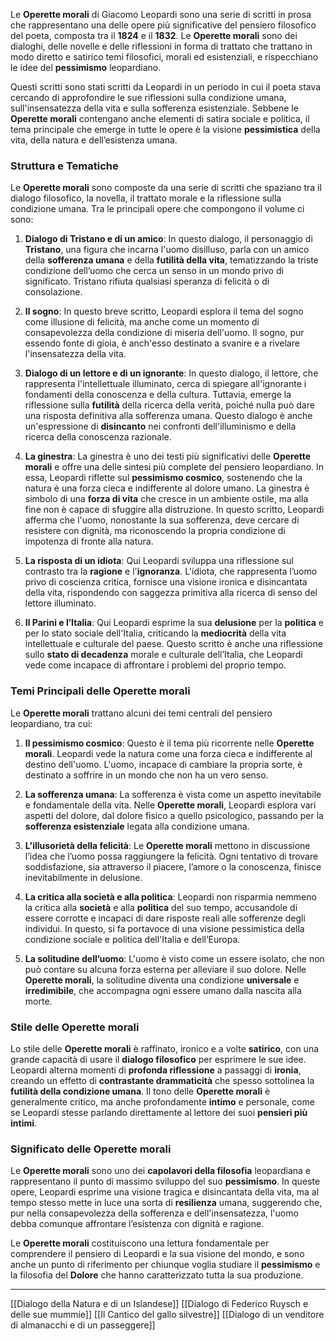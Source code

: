 Le **Operette morali** di Giacomo Leopardi sono una serie di scritti in prosa che rappresentano una delle opere più significative del pensiero filosofico del poeta, composta tra il **1824** e il **1832**. Le **Operette morali** sono dei dialoghi, delle novelle e delle riflessioni in forma di trattato che trattano in modo diretto e satirico temi filosofici, morali ed esistenziali, e rispecchiano le idee del **pessimismo** leopardiano.

Questi scritti sono stati scritti da Leopardi in un periodo in cui il poeta stava cercando di approfondire le sue riflessioni sulla condizione umana, sull'insensatezza della vita e sulla sofferenza esistenziale. Sebbene le **Operette morali** contengano anche elementi di satira sociale e politica, il tema principale che emerge in tutte le opere è la visione **pessimistica** della vita, della natura e dell’esistenza umana.

### **Struttura e Tematiche**

Le **Operette morali** sono composte da una serie di scritti che spaziano tra il dialogo filosofico, la novella, il trattato morale e la riflessione sulla condizione umana. Tra le principali opere che compongono il volume ci sono:

1. **Dialogo di Tristano e di un amico**: In questo dialogo, il personaggio di **Tristano**, una figura che incarna l'uomo disilluso, parla con un amico della **sofferenza umana** e della **futilità della vita**, tematizzando la triste condizione dell’uomo che cerca un senso in un mondo privo di significato. Tristano rifiuta qualsiasi speranza di felicità o di consolazione.
    
2. **Il sogno**: In questo breve scritto, Leopardi esplora il tema del sogno come illusione di felicità, ma anche come un momento di consapevolezza della condizione di miseria dell'uomo. Il sogno, pur essendo fonte di gioia, è anch'esso destinato a svanire e a rivelare l'insensatezza della vita.
    
3. **Dialogo di un lettore e di un ignorante**: In questo dialogo, il lettore, che rappresenta l'intellettuale illuminato, cerca di spiegare all'ignorante i fondamenti della conoscenza e della cultura. Tuttavia, emerge la riflessione sulla **futilità** della ricerca della verità, poiché nulla può dare una risposta definitiva alla sofferenza umana. Questo dialogo è anche un'espressione di **disincanto** nei confronti dell'illuminismo e della ricerca della conoscenza razionale.
    
4. **La ginestra**: La ginestra è uno dei testi più significativi delle **Operette morali** e offre una delle sintesi più complete del pensiero leopardiano. In essa, Leopardi riflette sul **pessimismo cosmico**, sostenendo che la natura è una forza cieca e indifferente al dolore umano. La ginestra è simbolo di una **forza di vita** che cresce in un ambiente ostile, ma alla fine non è capace di sfuggire alla distruzione. In questo scritto, Leopardi afferma che l'uomo, nonostante la sua sofferenza, deve cercare di resistere con dignità, ma riconoscendo la propria condizione di impotenza di fronte alla natura.
    
5. **La risposta di un idiota**: Qui Leopardi sviluppa una riflessione sul contrasto tra la **ragione** e l'**ignoranza**. L'idiota, che rappresenta l’uomo privo di coscienza critica, fornisce una visione ironica e disincantata della vita, rispondendo con saggezza primitiva alla ricerca di senso del lettore illuminato.
    
6. **Il Parini e l’Italia**: Qui Leopardi esprime la sua **delusione** per la **politica** e per lo stato sociale dell'Italia, criticando la **mediocrità** della vita intellettuale e culturale del paese. Questo scritto è anche una riflessione sullo **stato di decadenza** morale e culturale dell’Italia, che Leopardi vede come incapace di affrontare i problemi del proprio tempo.
    

### **Temi Principali delle Operette morali**

Le **Operette morali** trattano alcuni dei temi centrali del pensiero leopardiano, tra cui:

1. **Il pessimismo cosmico**: Questo è il tema più ricorrente nelle **Operette morali**. Leopardi vede la natura come una forza cieca e indifferente al destino dell'uomo. L'uomo, incapace di cambiare la propria sorte, è destinato a soffrire in un mondo che non ha un vero senso.
    
2. **La sofferenza umana**: La sofferenza è vista come un aspetto inevitabile e fondamentale della vita. Nelle **Operette morali**, Leopardi esplora vari aspetti del dolore, dal dolore fisico a quello psicologico, passando per la **sofferenza esistenziale** legata alla condizione umana.
    
3. **L'illusorietà della felicità**: Le **Operette morali** mettono in discussione l’idea che l’uomo possa raggiungere la felicità. Ogni tentativo di trovare soddisfazione, sia attraverso il piacere, l’amore o la conoscenza, finisce inevitabilmente in delusione.
    
4. **La critica alla società e alla politica**: Leopardi non risparmia nemmeno la critica alla **società** e alla **politica** del suo tempo, accusandole di essere corrotte e incapaci di dare risposte reali alle sofferenze degli individui. In questo, si fa portavoce di una visione pessimistica della condizione sociale e politica dell'Italia e dell’Europa.
    
5. **La solitudine dell’uomo**: L'uomo è visto come un essere isolato, che non può contare su alcuna forza esterna per alleviare il suo dolore. Nelle **Operette morali**, la solitudine diventa una condizione **universale** e **irredimibile**, che accompagna ogni essere umano dalla nascita alla morte.
    

### **Stile delle Operette morali**

Lo stile delle **Operette morali** è raffinato, ironico e a volte **satirico**, con una grande capacità di usare il **dialogo filosofico** per esprimere le sue idee. Leopardi alterna momenti di **profonda riflessione** a passaggi di **ironia**, creando un effetto di **contrastante drammaticità** che spesso sottolinea la **futilità della condizione umana**. Il tono delle **Operette morali** è generalmente critico, ma anche profondamente **intimo** e personale, come se Leopardi stesse parlando direttamente al lettore dei suoi **pensieri più intimi**.

### **Significato delle Operette morali**

Le **Operette morali** sono uno dei **capolavori della filosofia** leopardiana e rappresentano il punto di massimo sviluppo del suo **pessimismo**. In queste opere, Leopardi esprime una visione tragica e disincantata della vita, ma al tempo stesso mette in luce una sorta di **resilienza** umana, suggerendo che, pur nella consapevolezza della sofferenza e dell'insensatezza, l'uomo debba comunque affrontare l’esistenza con dignità e ragione.

Le **Operette morali** costituiscono una lettura fondamentale per comprendere il pensiero di Leopardi e la sua visione del mondo, e sono anche un punto di riferimento per chiunque voglia studiare il **pessimismo** e la filosofia del **Dolore** che hanno caratterizzato tutta la sua produzione.

---
[[Dialogo della Natura e di un Islandese]]
[[Dialogo di Federico Ruysch e delle sue mummie]]
[[Il Cantico del gallo silvestre]]
[[Dialogo di un venditore di almanacchi e di un passeggere]]